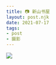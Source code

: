 ```yaml
---
title: 📷 新山书屋
layout: post.njk
date: 2021-07-17
tags:
- post
- 摄影
---
```


![](/img/xinshan-bookstore/1.jpg)
